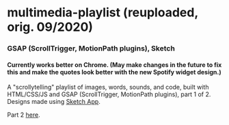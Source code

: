 # multimedia-playlist (reuploaded, orig. 09/2020)
### GSAP (ScrollTrigger, MotionPath plugins), Sketch
#### Currently works better on Chrome. (May make changes in the future to fix this and make the quotes look better with the new Spotify widget design.)
A "scrollytelling" playlist of images, words, sounds, and code, built with HTML/CSS/JS and GSAP (ScrollTrigger, MotionPath plugins), part 1 of 2. Designs made using [Sketch App](https://www.sketch.com).


Part 2 [here](https://github.com/fibanneacci/multimedia-playlist-cont).

